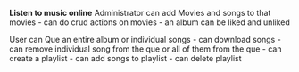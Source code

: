 **Listen to music online**
  Administrator can add Movies and songs to that movies
        - can do crud actions on movies
        - an album can be liked and unliked
  
  User can Que an entire album or individual songs
       - can download songs
       - can remove individual song from the que or all of them from the que
       - can create a playlist
       - can add songs to playlist
       - can delete playlist
